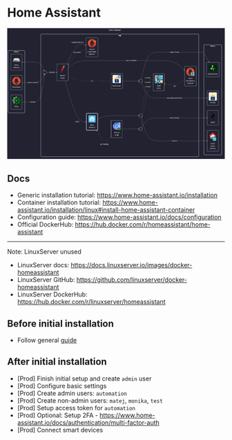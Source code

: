 # Home Assistant

![diagram](../../docs/diagrams/out/apps/home-assistant.png)

## Docs

- Generic installation tutorial: <https://www.home-assistant.io/installation>
- Container installation tutorial: <https://www.home-assistant.io/installation/linux#install-home-assistant-container>
- Configuration guide: <https://www.home-assistant.io/docs/configuration>
- Official DockerHub: <https://hub.docker.com/r/homeassistant/home-assistant>

---

Note: LinuxServer unused

- LinuxServer docs: <https://docs.linuxserver.io/images/docker-homeassistant>
- LinuxServer GitHub: <https://github.com/linuxserver/docker-homeassistant>
- LinuxServer DockerHub: <https://hub.docker.com/r/linuxserver/homeassistant>

## Before initial installation

- Follow general [guide](../../docs/Checklist%20for%20new%20docker-apps.md)

## After initial installation

- \[Prod\] Finish initial setup and create `admin` user
- \[Prod\] Configure basic settings
- \[Prod\] Create admin users: `automation`
- \[Prod\] Create non-admin users: `matej`, `monika`, `test`
- \[Prod\] Setup access token for `automation`
- \[Prod\] Optional: Setup 2FA - <https://www.home-assistant.io/docs/authentication/multi-factor-auth>
- \[Prod\] Connect smart devices
